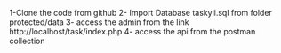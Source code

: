 1-Clone the code from github
2- Import Database taskyii.sql from folder protected/data
3- access the admin from the link http://localhost/task/index.php
4- access the api from the postman collection 